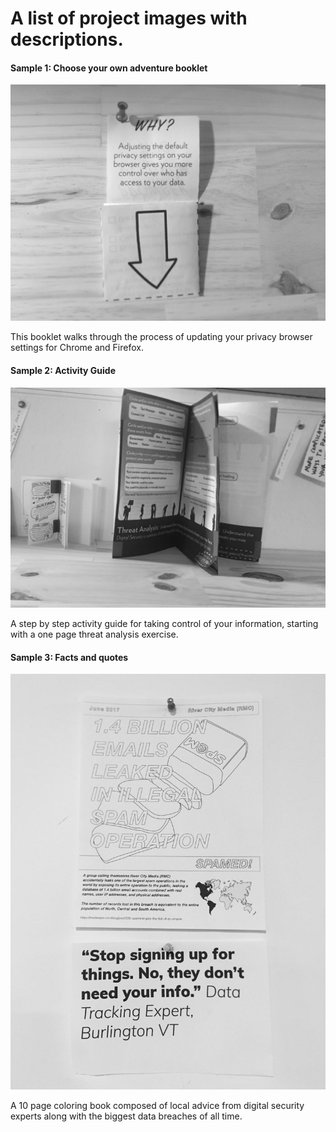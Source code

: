 # A list of project images with descriptions.

#### Sample 1: Choose your own adventure booklet 

![Why browser settings](https://github.com/jvallera/VTDataPrivacyProject/blob/master/images/IMG_6150.jpg)

This booklet walks through the process of updating your privacy browser settings for Chrome and Firefox.

#### Sample 2: Activity Guide 

![Activity Guide](https://github.com/jvallera/VTDataPrivacyProject/blob/master/images/IMG_6149.jpg)

A step by step activity guide for taking control of your information, starting with a one page threat analysis exercise. 

#### Sample 3: Facts and quotes 

![Stories and Quotes](https://github.com/jvallera/VTDataPrivacyProject/blob/master/images/IMG_6148.jpg)

A 10 page coloring book composed of local advice from digital security experts along with the biggest data breaches of all time. 
